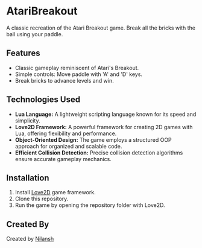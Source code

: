 # AtariBreakout

A classic recreation of the Atari Breakout game. Break all the bricks with the ball using your paddle.

## Features

- Classic gameplay reminiscent of Atari's Breakout.
- Simple controls: Move paddle with 'A' and 'D' keys.
- Break bricks to advance levels and win.

## Technologies Used

- **Lua Language:** A lightweight scripting language known for its speed and simplicity.
- **Love2D Framework:** A powerful framework for creating 2D games with Lua, offering flexibility and performance.
- **Object-Oriented Design:** The game employs a structured OOP approach for organized and scalable code.
- **Efficient Collision Detection:** Precise collision detection algorithms ensure accurate gameplay mechanics.

## Installation

1. Install [Love2D](https://love2d.org/) game framework.
2. Clone this repository.
3. Run the game by opening the repository folder with Love2D.

## Created By

Created by [Nilansh](https://github.com/ndg24)
